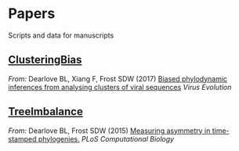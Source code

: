 # Papers
Scripts and data for manuscripts

## [ClusteringBias](https://github.com/bdearlove/Papers/tree/master/ClusteringBias) 
*From:* Dearlove BL, Xiang F, Frost SDW (2017) [Biased phylodynamic inferences from analysing clusters of viral sequences](https://academic.oup.com/ve/article/3/2/vex020/4061302) *Virus Evolution*

## [TreeImbalance](https://github.com/bdearlove/Papers/tree/master/TreeImbalance)
*From:* Dearlove BL, Frost SDW (2015) [Measuring asymmetry in time-stamped phylogenies.](http://journals.plos.org/ploscompbiol/article?id=10.1371/journal.pcbi.1004312) *PLoS Computational Biology*


